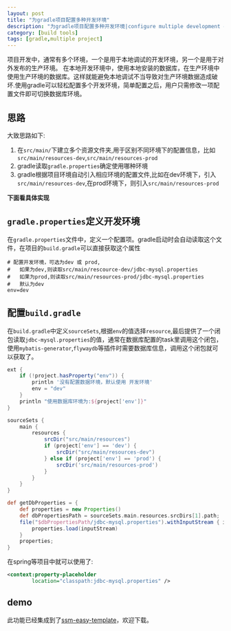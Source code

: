 ```yaml
---
layout: post
title: "为gradle项目配置多种开发环境"
description: "为gradle项目配置多种开发环境|configure multiple development environments for gradle projects"
category: [build tools]
tags: [gradle,multiple project]
---
```

项目开发中，通常有多个环境，一个是用于本地调试的开发环境，另一个是用于对外发布的生产环境。 在本地开发环境中，使用本地安装的数据库，在生产环境中使用生产环境的数据库。这样就能避免本地调试不当导致对生产环境数据造成破坏.使用gradle可以轻松配置多个开发环境，简单配置之后，用户只需修改一项配置文件即可切换数据库环境。<!-- more -->

## 思路
大致思路如下:

1. 在`src/main/`下建立多个资源文件夹,用于区别不同环境下的配置信息，比如 `src/main/resources-dev`,`src/main/resources-prod`
2. gradle读取`gradle.properties`确定使用哪种环境
3. gradle根据项目环境自动引入相应环境的配置文件,比如在dev环境下，引入`src/main/resources-dev`,在prod环境下，则引入`src/main/resources-prod`

**下面看具体实现**

## `gradle.properties`定义开发环境
在`gradle.properties`文件中，定义一个配置项。gradle启动时会自动读取这个文件，在项目的`build.gradle`可以直接获取这个属性

```
# 配置开发环境，可选为dev 或 prod,
#   如果为dev,则读取src/main/rescource-dev/jdbc-mysql.properties
#   如果为prod,则读取src/main/resources-prod/jdbc-mysql.properties
#   默认为dev
env=dev
```

## 配置`build.gradle`
在`build.gradle`中定义`sourceSets`,根据`env`的值选择`resource`,最后提供了一个闭包读取`jdbc-mysql.properties`的值，通常在数据库配置的task里调用这个闭包，使用`mybatis-generator`,`flywaydb`等插件时需要数据库信息，调用这个闭包就可以获取了。

```groovy
ext {
    if (!project.hasProperty("env")) {
        println '没有配置数据环境，默认使用 开发环境'
        env = "dev"
    }
    println "使用数据库环境为:${project['env']}"
}

sourceSets {
    main {
        resources {
            srcDir("src/main/resources")
            if (project['env'] == 'dev') {
                srcDir("src/main/resources-dev")
            } else if (project['env'] == 'prod') {
                srcDir('src/main/resources-prod')
            }
        }
    }
}

def getDbProperties = {
    def properties = new Properties()
    def dbPropertiesPath = sourceSets.main.resources.srcDirs[1].path;
    file("$dbPropertiesPath/jdbc-mysql.properties").withInputStream { inputStream ->
        properties.load(inputStream)
    }
    properties;
}

```

在spring等项目中就可以使用了:

```xml
<context:property-placeholder
        location="classpath:jdbc-mysql.properties" />
```

## demo
此功能已经集成到了[ssm-easy-template](https://github.com/ichenkaihua/ssm-easy-template)，欢迎下载。



